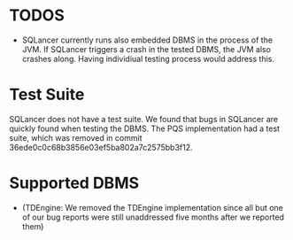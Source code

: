 

# TODOS
* SQLancer currently runs also embedded DBMS in the process of the JVM. If SQLancer triggers a crash in the tested DBMS, the JVM also crashes along. Having individiual testing process would address this.

# Test Suite

SQLancer does not have a test suite. We found that bugs in SQLancer are quickly found when testing the DBMS. The PQS implementation had a test suite, which was removed in commit 36ede0c0c68b3856e03ef5ba802a7c2575bb3f12.

# Supported DBMS

* (TDEngine: We removed the TDEngine implementation since all but one of our bug reports were still unaddressed five months after we reported them)
